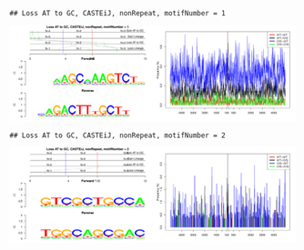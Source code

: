 

```
## Loss AT to GC, CASTEiJ, nonRepeat, motifNumber = 1
```

![plot of chunk motifPValues](figure/motifPValues-1.png)

```
## Loss AT to GC, CASTEiJ, nonRepeat, motifNumber = 2
```

![plot of chunk motifPValues](figure/motifPValues-2.png)
  
